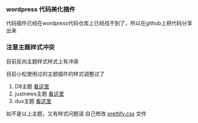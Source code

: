 

### wordpress 代码美化插件

代码插件已经在wordpress代码仓库上已经找不到了，所以在github上把代码分享出来

### 注意主题样式冲突

目前反向主题样式样式上有冲突

目前小松使用过的主题插件的样式调整过了

1. D8主题 [看这里](https://github.com/QiuCarson/wp-code-button/tree/D8)
2. justnews主题 [看这里](https://github.com/QiuCarson/wp-code-button/tree/D8)
3. dux主题 [看这里](https://github.com/QiuCarson/wp-code-button/tree/dux)

如不是以上主题，又有样式问题请 自己修改 [prettify.css](https://github.com/QiuCarson/wp-code-button/blob/dux/prettify.css) 文件







